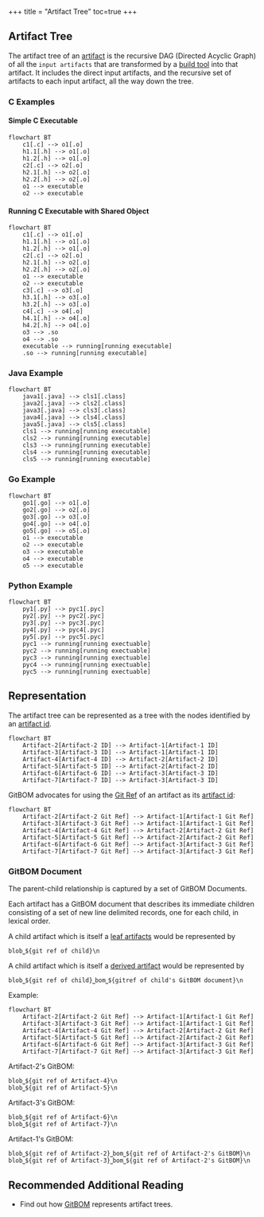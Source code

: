 +++
title = "Artifact Tree"
toc=true
+++

## Artifact Tree

The artifact tree of an [artifact](/glossary/artifact) is the recursive DAG (Directed Acyclic Graph) of all the `input artifacts` that are transformed by a [build tool](/glossary/build_tool) into
that artifact.  It includes the direct input artifacts, and the recursive set of artifacts to each input artifact, all the way down the tree.

### C Examples
#### Simple C Executable
```mermaid
flowchart BT
    c1[.c] --> o1[.o]
    h1.1[.h] --> o1[.o]
    h1.2[.h] --> o1[.o]
    c2[.c] --> o2[.o]
    h2.1[.h] --> o2[.o]
    h2.2[.h] --> o2[.o]
    o1 --> executable
    o2 --> executable
```

#### Running C Executable with Shared Object
```mermaid
flowchart BT
    c1[.c] --> o1[.o]
    h1.1[.h] --> o1[.o]
    h1.2[.h] --> o1[.o]
    c2[.c] --> o2[.o]
    h2.1[.h] --> o2[.o]
    h2.2[.h] --> o2[.o]
    o1 --> executable
    o2 --> executable
    c3[.c] --> o3[.o]
    h3.1[.h] --> o3[.o]
    h3.2[.h] --> o3[.o]
    c4[.c] --> o4[.o]
    h4.1[.h] --> o4[.o]
    h4.2[.h] --> o4[.o]
    o3 --> .so
    o4 --> .so
    executable --> running[running executable]
    .so --> running[running executable]
```

### Java Example
```mermaid
flowchart BT
    java1[.java] --> cls1[.class]
    java2[.java] --> cls2[.class]
    java3[.java] --> cls3[.class]
    java4[.java] --> cls4[.class]
    java5[.java] --> cls5[.class]
    cls1 --> running[running executable]
    cls2 --> running[running executable]
    cls3 --> running[running executable]
    cls4 --> running[running executable]
    cls5 --> running[running executable]
```

### Go Example
```mermaid
flowchart BT
    go1[.go] --> o1[.o]
    go2[.go] --> o2[.o]
    go3[.go] --> o3[.o]
    go4[.go] --> o4[.o]
    go5[.go] --> o5[.o]
    o1 --> executable
    o2 --> executable
    o3 --> executable
    o4 --> executable
    o5 --> executable
```

### Python Example
```mermaid
flowchart BT
    py1[.py] --> pyc1[.pyc]
    py2[.py] --> pyc2[.pyc]
    py3[.py] --> pyc3[.pyc]
    py4[.py] --> pyc4[.pyc]
    py5[.py] --> pyc5[.pyc]
    pyc1 --> running[running exectuable]
    pyc2 --> running[running exectuable]
    pyc3 --> running[running exectuable]
    pyc4 --> running[running exectuable]
    pyc5 --> running[running exectuable]
```

## Representation

The artifact tree can be represented as a tree with the nodes identified by an [artifact id](/glossary/artifact#artifact-identifiers).

```mermaid
flowchart BT
    Artifact-2[Artifact-2 ID] --> Artifact-1[Artifact-1 ID]
    Artifact-3[Artifact-3 ID] --> Artifact-1[Artifact-1 ID]
    Artifact-4[Artifact-4 ID] --> Artifact-2[Artifact-2 ID]
    Artifact-5[Artifact-5 ID] --> Artifact-2[Artifact-2 ID]
    Artifact-6[Artifact-6 ID] --> Artifact-3[Artifact-3 ID]
    Artifact-7[Artifact-7 ID] --> Artifact-3[Artifact-3 ID]
```

GitBOM advocates for using the [Git Ref](/glossary/git/#git-ref) of an artifact as its [artifact id](/glossary/artifact#artifact-identifiers):

```mermaid
flowchart BT
    Artifact-2[Artifact-2 Git Ref] --> Artifact-1[Artifact-1 Git Ref]
    Artifact-3[Artifact-3 Git Ref] --> Artifact-1[Artifact-1 Git Ref]
    Artifact-4[Artifact-4 Git Ref] --> Artifact-2[Artifact-2 Git Ref]
    Artifact-5[Artifact-5 Git Ref] --> Artifact-2[Artifact-2 Git Ref]
    Artifact-6[Artifact-6 Git Ref] --> Artifact-3[Artifact-3 Git Ref]
    Artifact-7[Artifact-7 Git Ref] --> Artifact-3[Artifact-3 Git Ref]
```

### GitBOM Document
The parent-child relationship is captured by a set of GitBOM Documents.

Each artifact has a GitBOM document that describes its immediate children consisting of a set of new line delimited records, one for each child, in lexical order.

A child artifact which is itself a [leaf artifacts](/glossary/artifact/#leaf-artifacts) would be represented by

```
blob⎵${git ref of child}\n
```

A child artifact which is itself a [derived artifact](/glossary/artifact/#derived-artifacts) would be represented by
```
blob⎵${git ref of child}⎵bom⎵${gitref of child's GitBOM document}\n
```

Example:

```mermaid
flowchart BT
    Artifact-2[Artifact-2 Git Ref] --> Artifact-1[Artifact-1 Git Ref]
    Artifact-3[Artifact-3 Git Ref] --> Artifact-1[Artifact-1 Git Ref]
    Artifact-4[Artifact-4 Git Ref] --> Artifact-2[Artifact-2 Git Ref]
    Artifact-5[Artifact-5 Git Ref] --> Artifact-2[Artifact-2 Git Ref]
    Artifact-6[Artifact-6 Git Ref] --> Artifact-3[Artifact-3 Git Ref]
    Artifact-7[Artifact-7 Git Ref] --> Artifact-3[Artifact-3 Git Ref]
```

Artifact-2's GitBOM:

```
blob⎵${git ref of Artifact-4}\n
blob⎵${git ref of Artifact-5}\n
```

Artifact-3's GitBOM:
```
blob⎵${git ref of Artifact-6}\n
blob⎵${git ref of Artifact-7}\n
```

Artifact-1's GitBOM:
```
blob⎵${git ref of Artifact-2}⎵bom⎵${git ref of Artifact-2's GitBOM}\n
blob⎵${git ref of Artifact-3}⎵bom⎵${git ref of Artifact-2's GitBOM}\n
```

## Recommended Additional Reading
- Find out how [GitBOM](/glossary/gitbom) represents artifact trees.